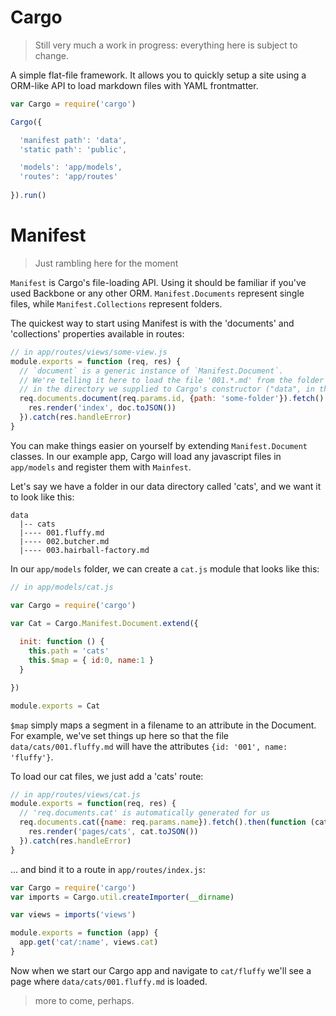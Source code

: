 Cargo
=====

> Still very much a work in progress: everything here is subject
> to change.

A simple flat-file framework. It allows you to quickly setup a 
site using a ORM-like API to load markdown files with
YAML frontmatter.

```javascript
var Cargo = require('cargo')

Cargo({

  'manifest path': 'data',
  'static path': 'public',

  'models': 'app/models',
  'routes': 'app/routes'
  
}).run()

```

Manifest
========
> Just rambling here for the moment

`Manifest` is Cargo's file-loading API. Using it should be familiar
if you've used Backbone or any other ORM. `Manifest.Documents` represent
single files, while `Manifest.Collections` represent folders.

The quickest way to start using Manifest is with the 'documents' and 'collections'
properties available in routes:

```javascript
// in app/routes/views/some-view.js
module.exports = function (req, res) {
  // `document` is a generic instance of `Manifest.Document`.
  // We're telling it here to load the file '001.*.md' from the folder 'some-folder'
  // in the directory we supplied to Cargo's constructor ("data", in this case)
  req.documents.document(req.params.id, {path: 'some-folder'}).fetch().then(function (doc) {
    res.render('index', doc.toJSON())
  }).catch(res.handleError)
}
```

You can make things easier on yourself by extending `Manifest.Document` classes. In our
example app, Cargo will load any javascript files in `app/models` and register them
with `Mainfest`.

Let's say we have a folder in our data directory called 'cats', and we want it to look like
this:

```
data
  |-- cats
  |---- 001.fluffy.md
  |---- 002.butcher.md
  |---- 003.hairball-factory.md
```

In our `app/models` folder, we can create a `cat.js` module that looks like this:

```javascript
// in app/models/cat.js

var Cargo = require('cargo')

var Cat = Cargo.Manifest.Document.extend({
  
  init: function () {
    this.path = 'cats'
    this.$map = { id:0, name:1 }
  }

})

module.exports = Cat

```

`$map` simply maps a segment in a filename to an attribute in the Document. For
example, we've set things up here so that the file `data/cats/001.fluffy.md` will
have the attributes `{id: '001', name: 'fluffy'}`.

To load our cat files, we just add a 'cats' route:

```javascript
// in app/routes/views/cat.js
module.exports = function(req, res) {
  // 'req.documents.cat' is automatically generated for us
  req.documents.cat({name: req.params.name}).fetch().then(function (cat) {
    res.render('pages/cats', cat.toJSON())
  }).catch(res.handleError)
}
```

... and bind it to a route in `app/routes/index.js`:

```javascript
var Cargo = require('cargo')
var imports = Cargo.util.createImporter(__dirname)

var views = imports('views')

module.exports = function (app) {
  app.get('cat/:name', views.cat)
}
```

Now when we start our Cargo app and navigate to `cat/fluffy` we'll
see a page where `data/cats/001.fluffy.md` is loaded.

> more to come, perhaps.
